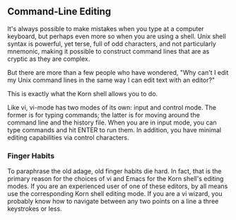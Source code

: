 ## Command-Line Editing
It's always possible to make mistakes when you type at a computer keyboard, but perhaps even more so when you are using a shell. Unix shell syntax is powerful, yet terse, full of odd characters, and not particularly mnemonic, making it possible to construct command lines that are as cryptic as they are complex.

But there are more than a few people who have wondered, "Why can't I edit my Unix command lines in the same way I can edit text with an editor?"

This is exactly what the Korn shell allows you to do.

Like vi, vi-mode has two modes of its own: input and control mode. The former is for typing commands; the latter is for moving around the command line and the history file. When you are in input mode, you can type commands and hit ENTER to run them. In addition, you have minimal editing capabilities via control characters.

### Finger Habits
To paraphrase the old adage, old finger habits die hard. In fact, that is the primary reason for the choices of vi and Emacs for the Korn shell's editing modes. If you are an experienced user of one of these editors, by all means use the corresponding Korn shell editing mode. If you are a vi wizard, you probably know how to navigate between any two points on a line a three keystrokes or less.
